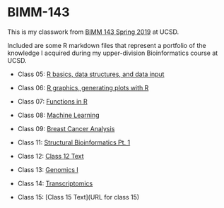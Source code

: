 # BIMM-143

This is my classwork from [BIMM 143 Spring 2019](https://bioboot.github.io/bimm143_S19/) at UCSD. 

Included are some R markdown files that represent a portfolio of the knowledge I acquired during my upper-division Bioinformatics course at UCSD.

- Class 05: [R basics, data structures, and data input](https://github.com/tbogan/bimm143/blob/master/Class-5/class-5.md)

- Class 06: [R graphics, generating plots with R](https://github.com/tbogan/bimm143/blob/master/Class-6/Class_6.md)

- Class 07: [Functions in R](https://github.com/tbogan/bimm143/blob/master/Class-7/Class-7.md)

- Class 08: [Machine Learning](https://github.com/tbogan/bimm143/blob/master/Class-8/Class-8.md)

- Class 09: [Breast Cancer Analysis](https://github.com/tbogan/bimm143/blob/master/Class-9/Class-9_end.md)

- Class 11: [Structural Bioinformatics Pt. 1](https://github.com/tbogan/bimm143/blob/master/Class-11/Class-11.md)

- Class 12: [Class 12 Text](https://github.com/tbogan/bimm143/blob/master/Class-12/Class-12.Rmd)

- Class 13: [Genomics I](https://github.com/tbogan/bimm143/blob/master/Class-13/Class-13.Rmd)

- Class 14: [Transcriptomics](https://github.com/tbogan/bimm143/blob/master/Class-14/Class-14.md)

- Class 15: [Class 15 Text](URL for class 15)
